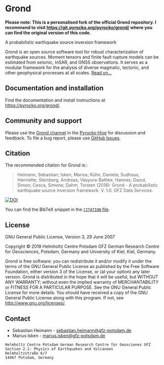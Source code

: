 # Grond

**Please note: This is a personalised fork of the official Grond repository.
 I recommend to visit https://git.pyrocko.org/pyrocko/grond/ where you can find the original version of this code.**

A probabilistic earthquake source inversion framework

Grond is an open source software tool for robust characterization of earthquake sources. Moment tensors and finite fault rupture models can be estimated from seismic, InSAR, and GNSS observations. It serves as a modular framework for the analysis of diverse magmatic, tectonic, and other geophysical processes at all scales. [Read on...](https://pyrocko.org/grond/)

## Documentation and installation

Find the documentation and install instructions at https://pyrocko.org/grond/.

## Community and support

Please use the [Grond channel](https://hive.pyrocko.org/pyrocko-support/channels/grond) in the [Pyrocko Hive](https://hive.pyrocko.org) for discussion and feedback. To file a bug report, please use [GitHub Issues](https://github.com/pyrocko/grond/issues).

## Citation

The recommended citation for Grond is::

>  Heimann, Sebastian; Isken, Marius; Kühn, Daniela; Sudhaus, Henriette; Steinberg, Andreas; Vasyura-Bathke, Hannes; Daout, Simon; Cesca, Simone; Dahm, Torsten (2018): Grond - A probabilistic earthquake source inversion framework. V. 1.0. GFZ Data Services.

[![DOI](https://img.shields.io/badge/DOI-10.5880%2FGFZ.2.1.2018.003-blue.svg)](https://doi.org/10.5880/GFZ.2.1.2018.003)

You can find the BibTeX snippet in the [`CITATION` file](CITATION.bib).

## License

GNU General Public License, Version 3, 29 June 2007

Copyright © 2018 Helmholtz Centre Potsdam GFZ German Research Centre for
Geosciences, Potsdam, Germany and University of Kiel, Kiel, Germany.

Grond is free software: you can redistribute it and/or modify it under the
terms of the GNU General Public License as published by the Free Software
Foundation, either version 3 of the License, or (at your option) any later
version. Grond is distributed in the hope that it will be useful, but WITHOUT
ANY WARRANTY; without even the implied warranty of MERCHANTABILITY or FITNESS
FOR A PARTICULAR PURPOSE.  See the GNU General Public License for more details.
You should have received a copy of the GNU General Public License along with
this program. If not, see <http://www.gnu.org/licenses/>.

## Contact
* Sebastian Heimann - sebastian.heimann@gfz-potsdam.de
* Marius Isken - marius.isken@gfz-potsdam.de

```
Helmholtz Centre Potsdam German Research Centre for Geoscienes GFZ
Section 2.1: Physics of Earthquakes and Volcanoes
Helmholtzstraße 6/7
14467 Potsdam, Germany
```
